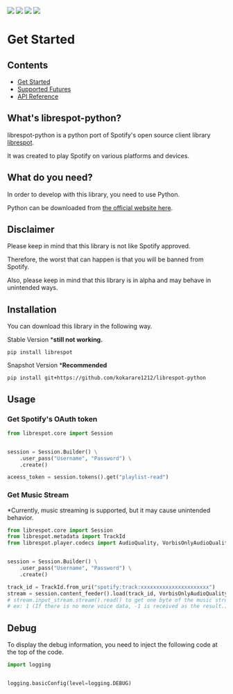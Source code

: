 ![](https://img.shields.io/github/license/kokarare1212/librespot-python.svg)
![](https://img.shields.io/github/stars/kokarare1212/librespot-python.svg)
![](https://img.shields.io/github/forks/kokarare1212/librespot-python.svg)
[![](https://deepsource.io/gh/kokarare1212/librespot-python.svg/?label=active+issues&show_trend=true)](https://deepsource.io/gh/kokarare1212/librespot-python/?ref=repository-badge)

# Get Started

## Contents

* [Get Started](index.md)
* [Supported Futures](supported.md)
* [API Reference](api.md)

## What's librespot-python?

librespot-python is a python port of Spotify's open source client library [librespot](https://github.com/librespot-org/librespot).

It was created to play Spotify on various platforms and devices.

## What do you need?

In order to develop with this library, you need to use Python.

Python can be downloaded from [the official website here](https://python.org/).

## Disclaimer

Please keep in mind that this library is not like Spotify approved.

Therefore, the worst that can happen is that you will be banned from Spotify.

Also, please keep in mind that this library is in alpha and may behave in unintended ways.

## Installation

You can download this library in the following way.  

Stable Version ***still not working.**

```commandline
pip install librespot
```

Snapshot Version ***Recommended**

```commandline
pip install git+https://github.com/kokarare1212/librespot-python
```

## Usage

### Get Spotify's OAuth token

```python
from librespot.core import Session


session = Session.Builder() \
    .user_pass("Username", "Password") \
    .create()

aceess_token = session.tokens().get("playlist-read")
```

### Get Music Stream

*Currently, music streaming is supported, but it may cause unintended behavior.

```python
from librespot.core import Session
from librespot.metadata import TrackId
from librespot.player.codecs import AudioQuality, VorbisOnlyAudioQuality


session = Session.Builder() \
    .user_pass("Username", "Password") \
    .create()

track_id = TrackId.from_uri("spotify:track:xxxxxxxxxxxxxxxxxxxxxx")
stream = session.content_feeder().load(track_id, VorbisOnlyAudioQuality(AudioQuality.AudioQuality.VERY_HIGH), False, None)
# stream.input_stream.stream().read() to get one byte of the music stream.
# ex: 1 (If there is no more voice data, -1 is received as the result.)
```

## Debug

To display the debug information, you need to inject the following code at the top of the code.

```python
import logging


logging.basicConfig(level=logging.DEBUG)
```